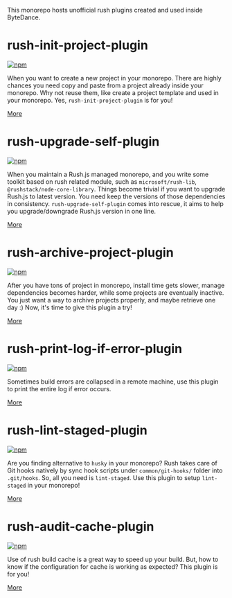 This monorepo hosts unofficial rush plugins created and used inside ByteDance.

# rush-init-project-plugin

[![npm](https://img.shields.io/npm/dt/rush-init-project-plugin.svg?style=flat-square)](https://www.npmjs.com/package/rush-init-project-plugin)

When you want to create a new project in your monorepo. There are highly chances you need copy and paste from a project already inside your monorepo. Why not reuse them, like create a project template and used in your monorepo. Yes, `rush-init-project-plugin` is for you!

[More](./rush-plugins/rush-init-project-plugin/README.md)

# rush-upgrade-self-plugin

[![npm](https://img.shields.io/npm/dt/rush-upgrade-self-plugin.svg?style=flat-square)](https://www.npmjs.com/package/rush-upgrade-self-plugin)

When you maintain a Rush.js managed monorepo, and you write some toolkit based on rush related module, such as `microsoft/rush-lib`, `@rushstack/node-core-library`. Things become trivial if you want to upgrade Rush.js to latest version. You need keep the versions of those dependencies in consistency. `rush-upgrade-self-plugin` comes into rescue, it aims to help you upgrade/downgrade Rush.js version in one line.

[More](./rush-plugins/rush-upgrade-self-plugin/README.md)

# rush-archive-project-plugin

[![npm](https://img.shields.io/npm/dt/rush-archive-project-plugin.svg?style=flat-square)](https://www.npmjs.com/package/rush-archive-project-plugin)

After you have tons of project in monorepo, install time gets slower, manage dependencies becomes harder, while some projects are eventually inactive. You just want a way to archive projects properly, and maybe retrieve one day :)
Now, it's time to give this plugin a try!

[More](./rush-plugins/rush-archive-project-plugin/README.md)

# rush-print-log-if-error-plugin

[![npm](https://img.shields.io/npm/dt/rush-print-log-if-error-plugin.svg?style=flat-square)](https://www.npmjs.com/package/rush-print-log-if-error-plugin)

Sometimes build errors are collapsed in a remote machine, use this plugin to print the entire log if error occurs.

[More](./rush-plugins/rush-print-log-if-error-plugin/README.md)

# rush-lint-staged-plugin

[![npm](https://img.shields.io/npm/dt/rush-lint-staged-plugin.svg?style=flat-square)](https://www.npmjs.com/package/rush-lint-staged-plugin)

Are you finding alternative to `husky` in your monorepo? Rush takes care of Git hooks natively by sync hook scripts under `common/git-hooks/` folder into `.git/hooks`. So, all you need is `lint-staged`. Use this plugin to setup `lint-staged` in your monorepo!

[More](./rush-plugins/rush-lint-staged-plugin/README.md)

# rush-audit-cache-plugin

[![npm](https://img.shields.io/npm/dt/rush-audit-cache-plugin.svg?style=flat-square)](https://www.npmjs.com/package/rush-audit-cache-plugin)

Use of rush build cache is a great way to speed up your build. But, how to know if the configuration for cache is working as expected? This plugin is for you!

[More](./rush-plugins/rush-audit-cache-plugin/README.md)